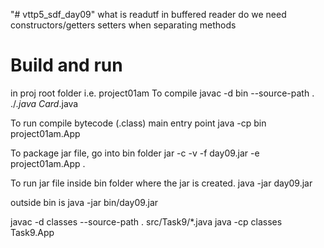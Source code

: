 "# vttp5_sdf_day09" 
what is readutf in buffered reader
do we need constructors/getters setters when separating methods

# Build and run 

in proj root folder i.e. project01am
To compile
javac -d bin --source-path . ./*.java Card*.java

To run compile bytecode (.class) main entry point
java -cp bin project01am.App

To package jar file, go into bin folder
jar -c -v -f day09.jar -e project01am.App .

To run jar file inside bin folder where the jar is created.
java -jar day09.jar 

outside bin is
java -jar bin/day09.jar

javac -d classes --source-path . src/Task9/*.java
java -cp classes Task9.App
